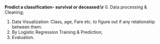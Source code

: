 **Predict a classification- survival or deceased:\r**
0. Data processing & Cleaning;
1. Data Visualization: Class, age, Fare etc. to figure out if any relationship between them.
1. By Logistic Regression Training & Prediction;
2. Evaluation.
